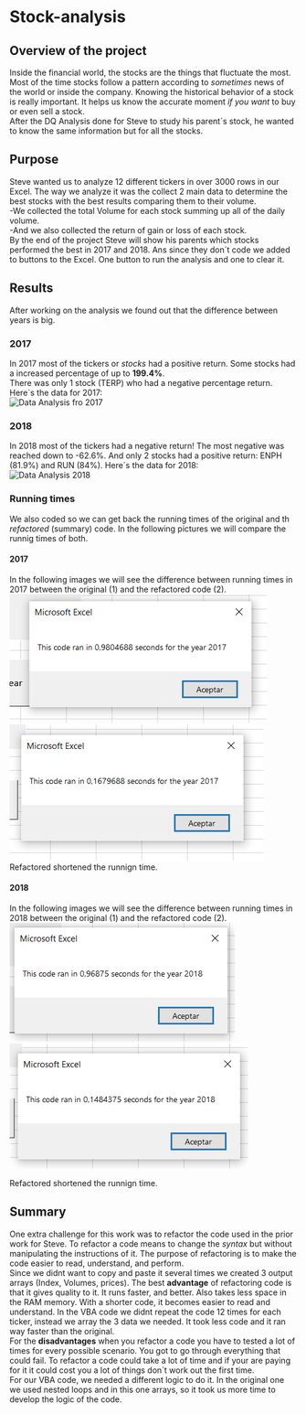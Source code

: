 # Stock-analysis
## Overview of the project
Inside the financial world, the stocks are the things that fluctuate the most. Most of the time stocks follow a pattern according to *sometimes* news of the world or inside the company. Knowing the historical behavior of a stock is really important. It helps us know the accurate moment *if you want* to buy or even sell a stock.  
After the DQ Analysis done for Steve to study his parent´s stock, he wanted to know the same information but for all the stocks.
## Purpose
Steve wanted us to analyze 12 different tickers in over 3000 rows in our Excel. The way we analyze it was the collect 2 main data to determine the best stocks with the best results comparing them to their volume.    
-We collected the total Volume for each stock summing up all of the daily volume.  
-And we also collected the return of gain or loss of each stock.  
By the end of the project Steve will show his parents which stocks performed the best in 2017 and 2018.  Ans since they don´t code we added to buttons to the Excel. One button to run the analysis and one to clear it. 
## Results
After working on the analysis we found out that the difference between years is big.  
### 2017
In 2017 most of the tickers or *stocks* had a positive return. Some stocks had a increased percentage of up to **199.4%**.  
There was only 1 stock (TERP) who had a negative percentage return.  
Here´s the data for 2017:  
![Data Analysis fro 2017](https://github.com/ManuelRuizF/stock-analysis/blob/main/resources/An%C3%A1lisis2017.PNG)

### 2018 
In 2018 most of the tickers had a negative return! The most negative was reached down to -62.6%. And only 2 stocks had a positive return: ENPH (81.9%) and RUN (84%). 
Here´s the data for 2018:  
![Data Analysis 2018](https://github.com/ManuelRuizF/stock-analysis/blob/main/resources/An%C3%A1lisis2018.PNG)

### Running times
We also coded so we can get back the running times of the original and th *refactored* (summary) code. In the following pictures we will compare the runnig times of both.  
#### 2017
In the following images we will see the difference between running times in  2017 between the original (1) and the refactored code (2).  
![Run Original code](https://github.com/ManuelRuizF/stock-analysis/blob/main/resources/tiempo2017original.PNG) ![Run ref code](https://github.com/ManuelRuizF/stock-analysis/blob/main/resources/tiempo2017refactored.PNG)
Refactored shortened the runnign time.
#### 2018
In the following images we will see the difference between running times in  2018 between the original (1) and the refactored code (2).
![Run original code](https://github.com/ManuelRuizF/stock-analysis/blob/main/resources/tiempo2018original.PNG) ![Run refac time](https://github.com/ManuelRuizF/stock-analysis/blob/main/resources/tiempo2018refactored.PNG)  

Refactored shortened the runnign time.
## Summary  
One extra challenge for this work was to refactor the code used in the prior work for Steve. To refactor a code means to change the *syntax* but without manipulating the instructions of it. The purpose of refactoring is to make the code easier to read, understand, and perform.  
Since we didnt want to copy and paste it several times we created 3 output arrays (Index, Volumes, prices). 
The best **advantage** of refactoring code is that it gives quality to it. It runs faster, and better. Also takes less space in the RAM memory. With a shorter code, it becomes easier to read and understand. In the VBA code we didnt repeat the code 12 times for each ticker, instead we array the 3 data we needed. It took less code and it ran way faster than the original.  
For the **disadvantages** when you refactor a code you have to tested a lot of times for every possible scenario. You got to go through everything that could fail. To refactor a code could take a lot of time and if your are paying for it it could cost you a lot of things don´t work out the first time.  
For our VBA code, we needed a different logic to do it. In the original one we used nested loops and in this one arrays, so it took us more time to develop the logic of the code.  


